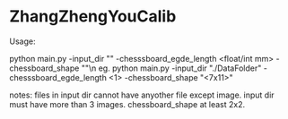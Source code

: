 # ZhangZhengYouCalib
Usage:

python main.py -input_dir "<str image folder dir>" -chesssboard_egde_length <float/int mm> -chessboard_shape "<str mxn>"\n
eg. 
python main.py -input_dir "./DataFolder" -chesssboard_egde_length <1> -chessboard_shape "<7x11>"
	
notes: 
files in input dir cannot have anyother file except image.
input dir must have more than 3 images. 
chessboard_shape at least 2x2.
